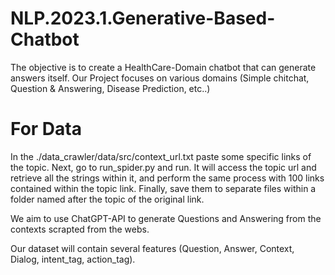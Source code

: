 # NLP.2023.1.Generative-Based-Chatbot

The objective is to create a HealthCare-Domain chatbot that can generate answers itself.
Our Project focuses on various domains (Simple chitchat, Question & Answering, Disease Prediction, etc..)

# For Data

In the ./data_crawler/data/src/context_url.txt paste some specific links of the topic. 
Next, go to run_spider.py and run. It will access the topic url and retrieve all the strings within it, and perform the same process with 100 links contained within the topic link. Finally, save them to separate files within a folder named after the topic of the original link. 

We aim to use ChatGPT-API to generate Questions and Answering from the contexts scrapted from the webs.

Our dataset will contain several features (Question, Answer, Context, Dialog, intent_tag, action_tag).
